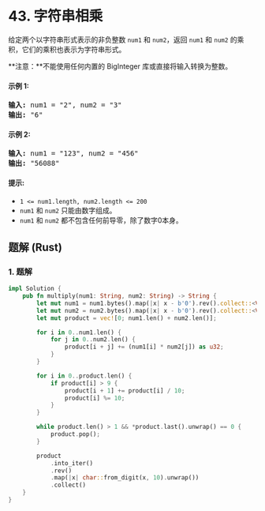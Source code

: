 # 43. 字符串相乘
给定两个以字符串形式表示的非负整数 `num1` 和 `num2`，返回 `num1` 和 `num2` 的乘积，它们的乘积也表示为字符串形式。

**注意：**不能使用任何内置的 BigInteger 库或直接将输入转换为整数。

#### 示例 1:
<pre>
<strong>输入:</strong> num1 = "2", num2 = "3"
<strong>输出:</strong> "6"
</pre>

#### 示例 2:
<pre>
<strong>输入:</strong> num1 = "123", num2 = "456"
<strong>输出:</strong> "56088"
</pre>

#### 提示:
* `1 <= num1.length, num2.length <= 200`
* `num1` 和 `num2` 只能由数字组成。
* `num1` 和 `num2` 都不包含任何前导零，除了数字0本身。

## 题解 (Rust)

### 1. 题解
```Rust
impl Solution {
    pub fn multiply(num1: String, num2: String) -> String {
        let mut num1 = num1.bytes().map(|x| x - b'0').rev().collect::<Vec<_>>();
        let mut num2 = num2.bytes().map(|x| x - b'0').rev().collect::<Vec<_>>();
        let mut product = vec![0; num1.len() + num2.len()];

        for i in 0..num1.len() {
            for j in 0..num2.len() {
                product[i + j] += (num1[i] * num2[j]) as u32;
            }
        }

        for i in 0..product.len() {
            if product[i] > 9 {
                product[i + 1] += product[i] / 10;
                product[i] %= 10;
            }
        }

        while product.len() > 1 && *product.last().unwrap() == 0 {
            product.pop();
        }

        product
            .into_iter()
            .rev()
            .map(|x| char::from_digit(x, 10).unwrap())
            .collect()
    }
}
```
